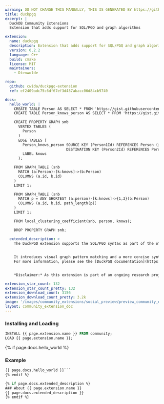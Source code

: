 ```yaml
---
warning: DO NOT CHANGE THIS MANUALLY, THIS IS GENERATED BY https://github/duckdb/community-extensions repository, check README there
title: duckpgq
excerpt: |
  DuckDB Community Extensions
  Extension that adds support for SQL/PGQ and graph algorithms

extension:
  name: duckpgq
  description: Extension that adds support for SQL/PGQ and graph algorithms
  version: 0.2.2
  language: C++
  build: cmake
  license: MIT
  maintainers:
    - Dtenwolde

repo:
  github: cwida/duckpgq-extension
  ref: ef2409adc75c6df67ef3d457abacc06d84cb9740

docs:
  hello_world: |
    CREATE TABLE Person AS SELECT * FROM 'https://gist.githubusercontent.com/Dtenwolde/2b02aebbed3c9638a06fda8ee0088a36/raw/8c4dc551f7344b12eaff2d1438c9da08649d00ec/person-sf0.003.csv';
    CREATE TABLE Person_knows_person AS SELECT * FROM 'https://gist.githubusercontent.com/Dtenwolde/81c32c9002d4059c2c3073dbca155275/raw/8b440e810a48dcaa08c07086e493ec0e2ec6b3cb/person_knows_person-sf0.003.csv';

    CREATE PROPERTY GRAPH snb
      VERTEX TABLES (
        Person
      )
      EDGE TABLES (
        Person_knows_person SOURCE KEY (Person1Id) REFERENCES Person (id)
                            DESTINATION KEY (Person2Id) REFERENCES Person (id)
        LABEL knows
      );

    FROM GRAPH_TABLE (snb
      MATCH (a:Person)-[k:knows]->(b:Person)
      COLUMNS (a.id, b.id)
    )
    LIMIT 1;

    FROM GRAPH_TABLE (snb 
      MATCH p = ANY SHORTEST (a:person)-[k:knows]->{1,3}(b:Person) 
      COLUMNS (a.id, b.id, path_length(p))
    ) 
    LIMIT 1;

    FROM local_clustering_coefficient(snb, person, knows);

    DROP PROPERTY GRAPH snb; 

  extended_description: >
    The DuckPGQ extension supports the SQL/PGQ syntax as part of the official SQL:2023 standard developed by ISO.
    
    
    It introduces visual graph pattern matching and a more concise syntax for path-finding.
    For more information, please see the [DuckPGQ documentation](https://duckpgq.org).
    

    *Disclaimer:* As this extension is part of an ongoing research project by the Database Architectures group at CWI, some features may still be under development. We appreciate your understanding and patience as we continue to improve it.

extension_star_count: 132
extension_star_count_pretty: 132
extension_download_count: 3156
extension_download_count_pretty: 3.2k
image: '/images/community_extensions/social_preview/preview_community_extension_duckpgq.png'
layout: community_extension_doc
---
```


### Installing and Loading
```sql
INSTALL {{ page.extension.name }} FROM community;
LOAD {{ page.extension.name }};
```

{% if page.docs.hello_world %}
### Example
```sql
{{ page.docs.hello_world }}```
{% endif %}

{% if page.docs.extended_description %}
### About {{ page.extension.name }}
{{ page.docs.extended_description }}
{% endif %}


